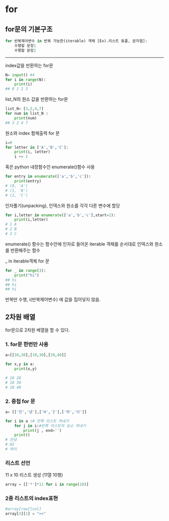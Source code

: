 for
====
for문의 기본구조 
----

```python 
for 반복제어변수 in 반복 가능한(iterable) 객체 [Ex).리스트 튜플, 문자열]:
    수행할 문장1
    수행할 문장2
```
----

index값을 반환하는 for문

```python
N= input() #4
for i in range(N):
    print(i)
## 0 1 2 3

```
list_N의 원소 값을 반환하는 for문

```python
list_N= [3,2,4,7]
for num in list_N :
    print(num)
## 3 2 4 7

```
원소와 index 함께출력 for 문 
```python 
i=0 
for letter in ['A','B','C']:
    print(i, letter)
    i += 1
```
혹은 python 내장함수인 enumerate()함수 사용
```python
for entry in enumerate(['a','b','c']):
    print(entry)
# (0, 'A')
# (1, 'B')
# (2, 'C')
```
인자풀기(unpacking), 인덱스와 원소를 각각 다른 변수에 할당 
```python
for i,letter in enumerate(['a','b','c'],start=1):
    print(i,letter)
# 1 A
# 2 B
# 3 C
```
enumerate() 함수는 함수안에 인자로 들어온 iterable 객체를 순서대로 인덱스와 원소를 반환해주는 함수


_ in iterable객체 for 문
```python
for _ in range(3):
    print("hi")
## hi
## hi
## hi
```
반복만 수행, i(반복제어변수) 에 값을 집어넣지 않음.


2차원 배열 
----

for문으로 2차원 배열을 할 수 있다. 
<h3>1. for문 한번만 사용</h3>

```python
a=[[10,20],[10,30],[10,40]]

for x,y in a:
    print(x,y)

# 10 20
# 10 30
# 10 40
```

<h3>2. 중첩 for 문</h3>

```python 
a= [['안','녕'],['H','I'],['하','이']]

for i in a :# 안쪽 리스트 꺼내기
    for j in i:#안쪽 리스트의 요소 꺼내기 
        print(j , end='')
    print()
# 안녕
# HI
# 하이
```

<h3>리스트 선언</h3>
11 x 10 리스트 생성 (11열 10행)

```python
array = [['*']*11 for i in range(10)]
```
<h3>2중 리스트의 index표현 </h3>

```python
#array[row][col]
array[3][1] = "><" 

```